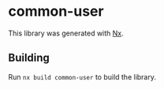 # common-user

This library was generated with [Nx](https://nx.dev).

## Building

Run `nx build common-user` to build the library.
